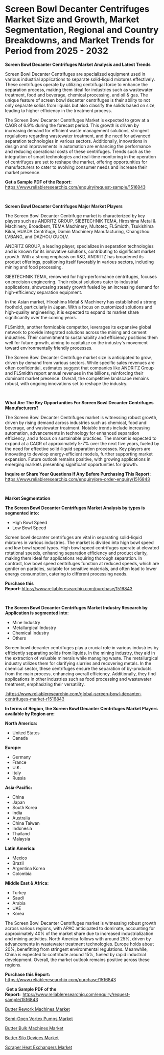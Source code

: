 <p><h1>Screen Bowl Decanter Centrifuges Market Size and Growth, Market Segmentation, Regional and Country Breakdowns, and Market Trends for Period from 2025 -  2032</h1></p><p><strong>Screen Bowl Decanter Centrifuges Market Analysis and Latest Trends</strong></p>
<p><p>Screen Bowl Decanter Centrifuges are specialized equipment used in various industrial applications to separate solid-liquid mixtures effectively. These centrifuges operate by utilizing centrifugal force to enhance the separation process, making them ideal for industries such as wastewater treatment, food and beverage, chemical processing, and oil & gas. The unique feature of screen bowl decanter centrifuges is their ability to not only separate solids from liquids but also classify the solids based on size, leading to higher efficiency in the treatment process.</p><p>The Screen Bowl Decanter Centrifuges Market is expected to grow at a CAGR of 6.9% during the forecast period. This growth is driven by increasing demand for efficient waste management solutions, stringent regulations regarding wastewater treatment, and the need for advanced separation technologies in various sectors. Additionally, innovations in design and improvements in automation are enhancing the performance and reducing operational costs of these centrifuges. Trends such as the integration of smart technologies and real-time monitoring in the operation of centrifuges are set to reshape the market, offering opportunities for manufacturers to cater to evolving consumer needs and increase their market presence.</p></p>
<p><strong>Get a Sample PDF of the Report:&nbsp;</strong> <a href="https://www.reliableresearchiq.com/enquiry/request-sample/1516843?utm_campaign=1129&utm_medium=2&utm_source=Github&utm_content=ia&utm_term=30032025&utm_id=screen-bowl-decanter-centrifuges">https://www.reliableresearchiq.com/enquiry/request-sample/1516843</a></p>
<p>&nbsp;</p>
<p><strong>Screen Bowl Decanter Centrifuges Major Market Players</strong></p>
<p><p>The Screen Bowl Decanter Centrifuge market is characterized by key players such as ANDRITZ GROUP, SIEBTECHNIK TEMA, Hiroshima Metal & Machinery, Broadbent, TEMA Machinery, Multotec, FLSmidth, Tsukishima Kikai, HUADA Centrifuge, Damin Machinery Manufacturing, Changzhou LVBANG, and DAZHOU GUOLV. </p><p>ANDRITZ GROUP, a leading player, specializes in separation technologies and is known for its innovative solutions, contributing to significant market growth. With a strong emphasis on R&D, ANDRITZ has broadened its product offerings, positioning itself favorably in various sectors, including mining and food processing. </p><p>SIEBTECHNIK TEMA, renowned for high-performance centrifuges, focuses on precision engineering. Their robust solutions cater to industrial applications, showcasing steady growth fueled by an increasing demand for high-efficiency separation equipment.</p><p>In the Asian market, Hiroshima Metal & Machinery has established a strong foothold, particularly in Japan. With a focus on customized solutions and high-quality engineering, it is expected to expand its market share significantly over the coming years.</p><p>FLSmidth, another formidable competitor, leverages its expansive global network to provide integrated solutions across the mining and cement industries. Their commitment to sustainability and efficiency positions them well for future growth, aiming to capitalize on the industry's movement toward environmentally friendly processes.</p><p>The Screen Bowl Decanter Centrifuge market size is anticipated to grow, driven by demand from various sectors. While specific sales revenues are often confidential, estimates suggest that companies like ANDRITZ Group and FLSmidth report annual revenues in the billions, reinforcing their dominant market presence. Overall, the competitive landscape remains robust, with ongoing innovations set to reshape the industry.</p></p>
<p>&nbsp;</p>
<p><strong>What Are The Key Opportunities For Screen Bowl Decanter Centrifuges Manufacturers?</strong></p>
<p><p>The Screen Bowl Decanter Centrifuges market is witnessing robust growth, driven by rising demand across industries such as chemical, food and beverage, and wastewater treatment. Notable trends include increasing automation, advancements in technology for enhanced separation efficiency, and a focus on sustainable practices. The market is expected to expand at a CAGR of approximately 5-7% over the next five years, fueled by the need for effective solid-liquid separation processes. Key players are innovating to develop energy-efficient models, further supporting market expansion. Future outlook remains positive, with growing applications in emerging markets presenting significant opportunities for growth.</p></p>
<p><strong>Inquire or Share Your Questions If Any Before Purchasing This Report:</strong> <a href="https://www.reliableresearchiq.com/enquiry/pre-order-enquiry/1516843?utm_campaign=1129&utm_medium=2&utm_source=Github&utm_content=ia&utm_term=30032025&utm_id=screen-bowl-decanter-centrifuges">https://www.reliableresearchiq.com/enquiry/pre-order-enquiry/1516843</a></p>
<p>&nbsp;</p>
<p><strong>Market Segmentation</strong></p>
<p><strong>The Screen Bowl Decanter Centrifuges Market Analysis by types is segmented into:</strong></p>
<p><ul><li>High Bowl Speed</li><li>Low Bowl Speed</li></ul></p>
<p><p>Screen bowl decanter centrifuges are vital in separating solid-liquid mixtures in various industries. The market is divided into high bowl speed and low bowl speed types. High bowl speed centrifuges operate at elevated rotational speeds, enhancing separation efficiency and product clarity, making them ideal for applications requiring thorough separation. In contrast, low bowl speed centrifuges function at reduced speeds, which are gentler on particles, suitable for sensitive materials, and often lead to lower energy consumption, catering to different processing needs.</p></p>
<p><strong>Purchase this Report:&nbsp;</strong><a href="https://www.reliableresearchiq.com/purchase/1516843?utm_campaign=1129&utm_medium=2&utm_source=Github&utm_content=ia&utm_term=30032025&utm_id=screen-bowl-decanter-centrifuges">https://www.reliableresearchiq.com/purchase/1516843</a></p>
<p>&nbsp;</p>
<p><strong>The Screen Bowl Decanter Centrifuges Market Industry Research by Application is segmented into:</strong></p>
<p><ul><li>Mine Industry</li><li>Metallurgical Industry</li><li>Chemical Industry</li><li>Others</li></ul></p>
<p><p>Screen bowl decanter centrifuges play a crucial role in various industries by efficiently separating solids from liquids. In the mining industry, they aid in the extraction of valuable minerals while managing waste. The metallurgical industry utilizes them for clarifying slurries and recovering metals. In the chemical sector, these centrifuges ensure the separation of by-products from the main process, enhancing overall efficiency. Additionally, they find applications in other industries such as food processing and wastewater treatment, emphasizing their versatility.</p></p>
<p><a href="https://www.reliableresearchiq.com/global-screen-bowl-decanter-centrifuges-market-r1516843?utm_campaign=1129&utm_medium=2&utm_source=Github&utm_content=ia&utm_term=30032025&utm_id=screen-bowl-decanter-centrifuges">&nbsp;https://www.reliableresearchiq.com/global-screen-bowl-decanter-centrifuges-market-r1516843</a></p>
<p><strong>In terms of Region, the Screen Bowl Decanter Centrifuges Market Players available by Region are:</strong></p>
<p>
    <p> <strong> North America: </strong>
        <ul>
            <li>United States</li>
            <li>Canada</li>
        </ul>
        </p> 
    <p> <strong> Europe: </strong>
        <ul>
            <li>Germany</li>
            <li>France</li>
            <li>U.K.</li>
            <li>Italy</li>
            <li>Russia</li>
        </ul>
        </p> 
    <p> <strong> Asia-Pacific: </strong>
        <ul>
            <li>China</li>
            <li>Japan</li>
            <li>South Korea</li>
            <li>India</li>
            <li>Australia</li>
            <li>China Taiwan</li>
            <li>Indonesia</li>
            <li>Thailand</li>
            <li>Malaysia</li>
        </ul>
        </p> 
    <p> <strong> Latin America: </strong>
        <ul>
            <li>Mexico</li>
            <li>Brazil</li>
            <li>Argentina Korea</li>
            <li>Colombia</li>
        </ul>
        </p> 
    <p> <strong> Middle East & Africa: </strong>
        <ul>
            <li>Turkey</li>
            <li>Saudi</li>
            <li>Arabia</li>
            <li>UAE</li>
            <li>Korea</li>
        </ul>
    </p>
    </p>
<p><p>The Screen Bowl Decanter Centrifuges market is witnessing robust growth across various regions, with APAC anticipated to dominate, accounting for approximately 40% of the market share due to increased industrialization and mining activities. North America follows with around 25%, driven by advancements in wastewater treatment technologies. Europe holds about 20%, benefitting from stringent environmental regulations. Meanwhile, China is expected to contribute around 15%, fueled by rapid industrial development. Overall, the market outlook remains positive across these regions.</p></p>
<p><strong>Purchase this Report: </strong><a href="https://www.reliableresearchiq.com/purchase/1516843?utm_campaign=1129&utm_medium=2&utm_source=Github&utm_content=ia&utm_term=30032025&utm_id=screen-bowl-decanter-centrifuges">https://www.reliableresearchiq.com/purchase/1516843</a></p>
<p>&nbsp;<strong>Get a Sample PDF of the Report:&nbsp;&nbsp;</strong><a href="https://www.reliableresearchiq.com/enquiry/request-sample/1516843?utm_campaign=1129&utm_medium=2&utm_source=Github&utm_content=ia&utm_term=30032025&utm_id=screen-bowl-decanter-centrifuges">https://www.reliableresearchiq.com/enquiry/request-sample/1516843</a></p>
<p><strong></strong></p>
<p><p><a href="https://github.com/snapetylerho/Market-Research-Report-List-1/blob/main/butter-rework-machines-market.md?utm_campaign=1129&utm_medium=2&utm_source=Github&utm_content=ia&utm_term=30032025&utm_id=screen-bowl-decanter-centrifuges">Butter Rework Machines Market</a></p><p><a href="https://github.com/iwanesucices/Market-Research-Report-List-1/blob/main/semi-open-vortex-pumps-market.md?utm_campaign=1129&utm_medium=2&utm_source=Github&utm_content=ia&utm_term=30032025&utm_id=screen-bowl-decanter-centrifuges">Semi-Open Vortex Pumps Market</a></p><p><a href="https://github.com/sulvantomppa/Market-Research-Report-List-1/blob/main/butter-bulk-machines-market.md?utm_campaign=1129&utm_medium=2&utm_source=Github&utm_content=ia&utm_term=30032025&utm_id=screen-bowl-decanter-centrifuges">Butter Bulk Machines Market</a></p><p><a href="https://github.com/trenkkwasek84/Market-Research-Report-List-1/blob/main/butter-silo-devices-market.md?utm_campaign=1129&utm_medium=2&utm_source=Github&utm_content=ia&utm_term=30032025&utm_id=screen-bowl-decanter-centrifuges">Butter Silo Devices Market</a></p><p><a href="https://github.com/stunzkocotpv/Market-Research-Report-List-1/blob/main/scraper-heat-exchangers-market.md?utm_campaign=1129&utm_medium=2&utm_source=Github&utm_content=ia&utm_term=30032025&utm_id=screen-bowl-decanter-centrifuges">Scraper Heat Exchangers Market</a></p></p>